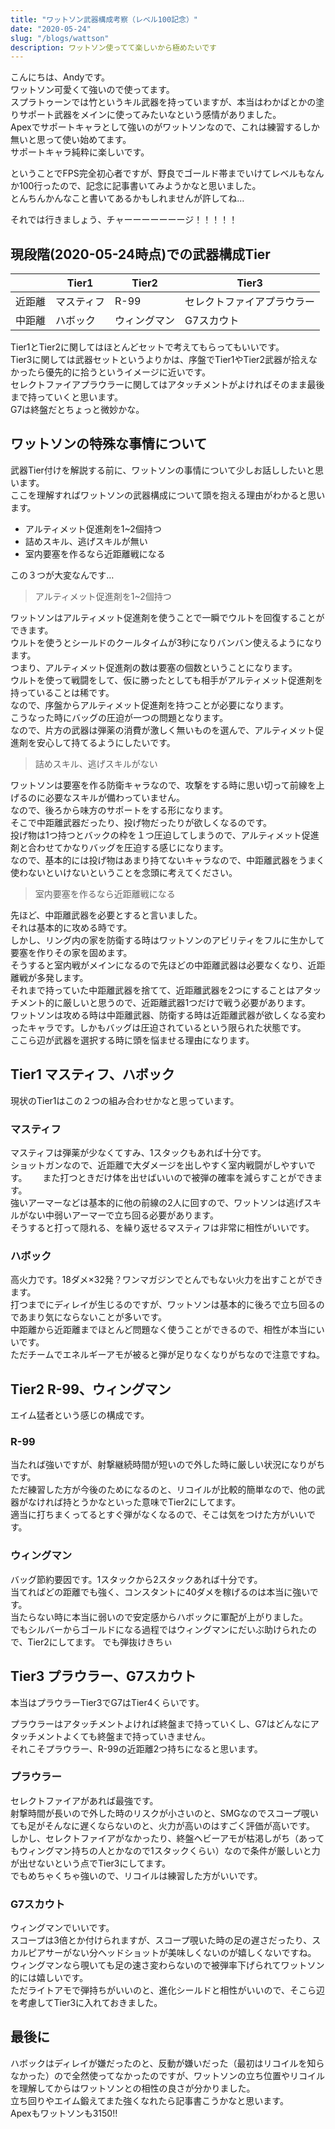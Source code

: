 ```yaml
---
title: "ワットソン武器構成考察（レベル100記念）"
date: "2020-05-24"
slug: "/blogs/wattson"
description: ワットソン使ってて楽しいから極めたいです
---
```


こんにちは、Andyです。  
ワットソン可愛くて強いので使ってます。  
スプラトゥーンでは竹というキル武器を持っていますが、本当はわかばとかの塗りサポート武器をメインに使ってみたいなという感情がありました。  
Apexでサポートキャラとして強いのがワットソンなので、これは練習するしか無いと思って使い始めてます。  
サポートキャラ純粋に楽しいです。  

ということでFPS完全初心者ですが、野良でゴールド帯までいけてレベルもなんか100行ったので、記念に記事書いてみようかなと思いました。  
とんちんかんなこと書いてあるかもしれませんが許してね…

それでは行きましょう、チャーーーーーーージ！！！！！

## 現段階(2020-05-24時点)での武器構成Tier

||Tier1|Tier2|Tier3|
|----|----|----|----|
|近距離|マスティフ|R-99|セレクトファイアプラウラー|
|中距離|ハボック|ウィングマン|G7スカウト|

Tier1とTier2に関してはほとんどセットで考えてもらってもいいです。  
Tier3に関しては武器セットというよりかは、序盤でTier1やTier2武器が拾えなかったら優先的に拾うというイメージに近いです。  
セレクトファイアプラウラーに関してはアタッチメントがよければそのまま最後まで持っていくと思います。  
G7は終盤だとちょっと微妙かな。  

## ワットソンの特殊な事情について

武器Tier付けを解説する前に、ワットソンの事情について少しお話ししたいと思います。  
ここを理解すればワットソンの武器構成について頭を抱える理由がわかると思います。  

- アルティメット促進剤を1~2個持つ
- 詰めスキル、逃げスキルが無い
- 室内要塞を作るなら近距離戦になる

この３つが大変なんです…

> アルティメット促進剤を1~2個持つ

ワットソンはアルティメット促進剤を使うことで一瞬でウルトを回復することができます。  
ウルトを使うとシールドのクールタイムが3秒になりバンバン使えるようになります。  
つまり、アルティメット促進剤の数は要塞の個数ということになります。  
ウルトを使って戦闘をして、仮に勝ったとしても相手がアルティメット促進剤を持っていることは稀です。  
なので、序盤からアルティメット促進剤を持つことが必要になります。  
こうなった時にバッグの圧迫が一つの問題となります。  
なので、片方の武器は弾薬の消費が激しく無いものを選んで、アルティメット促進剤を安心して持てるようにしたいです。  

> 詰めスキル、逃げスキルがない

ワットソンは要塞を作る防衛キャラなので、攻撃をする時に思い切って前線を上げるのに必要なスキルが備わっていません。  
なので、後ろから味方のサポートをする形になります。  
そこで中距離武器だったり、投げ物だったりが欲しくなるのです。  
投げ物は1つ持つとバックの枠を１つ圧迫してしまうので、アルティメット促進剤と合わせてかなりバッグを圧迫する感じになります。  
なので、基本的には投げ物はあまり持てないキャラなので、中距離武器をうまく使わないといけないということを念頭に考えてください。  

> 室内要塞を作るなら近距離戦になる

先ほど、中距離武器を必要とすると言いました。  
それは基本的に攻める時です。  
しかし、リング内の家を防衛する時はワットソンのアビリティをフルに生かして要塞を作りその家を固めます。  
そうすると室内戦がメインになるので先ほどの中距離武器は必要なくなり、近距離戦が多発します。  
それまで持っていた中距離武器を捨てて、近距離武器を2つにすることはアタッチメント的に厳しいと思うので、近距離武器1つだけで戦う必要があります。  
ワットソンは攻める時は中距離武器、防衛する時は近距離武器が欲しくなる変わったキャラです。しかもバッグは圧迫されているという限られた状態です。    
ここら辺が武器を選択する時に頭を悩ませる理由になります。  

## Tier1 マスティフ、ハボック

現状のTier1はこの２つの組み合わせかなと思っています。  

### マスティフ

マスティフは弾薬が少なくてすみ、1スタックもあれば十分です。  
ショットガンなので、近距離で大ダメージを出しやすく室内戦闘がしやすいです。　　
また打つときだけ体を出せばいいので被弾の確率を減らすことができます。  
強いアーマーなどは基本的に他の前線の2人に回すので、ワットソンは逃げスキルがない中弱いアーマーで立ち回る必要があります。  
そうすると打って隠れる、を繰り返せるマスティフは非常に相性がいいです。  

### ハボック

高火力です。18ダメ×32発？ワンマガジンでとんでもない火力を出すことができます。  
打つまでにディレイが生じるのですが、ワットソンは基本的に後ろで立ち回るのであまり気にならないことが多いです。  
中距離から近距離までほとんど問題なく使うことができるので、相性が本当にいいです。  
ただチームでエネルギーアモが被ると弾が足りなくなりがちなので注意ですね。  

## Tier2 R-99、ウィングマン

エイム猛者という感じの構成です。

### R-99

当たれば強いですが、射撃継続時間が短いので外した時に厳しい状況になりがちです。  
ただ練習した方が今後のためになるのと、リコイルが比較的簡単なので、他の武器がなければ持とうかなといった意味でTier2にしてます。  
適当に打ちまくってるとすぐ弾がなくなるので、そこは気をつけた方がいいです。  

### ウィングマン

バッグ節約要因です。1スタックから2スタックあれば十分です。  
当てればどの距離でも強く、コンスタントに40ダメを稼げるのは本当に強いです。  
当たらない時に本当に弱いので安定感からハボックに軍配が上がりました。  
でもシルバーからゴールドになる過程ではウィングマンにだいぶ助けられたので、Tier2にしてます。
でも弾抜けきちぃ


## Tier3 プラウラー、G7スカウト

本当はプラウラーTier3でG7はTier4くらいです。

プラウラーはアタッチメントよければ終盤まで持っていくし、G7はどんなにアタッチメントよくても終盤まで持っていきません。  
それこそプラウラー、R-99の近距離2つ持ちになると思います。

### プラウラー

セレクトファイアがあれば最強です。  
射撃時間が長いので外した時のリスクが小さいのと、SMGなのでスコープ覗いても足がそんなに遅くならないのと、火力が高いのはすごく評価が高いです。  
しかし、セレクトファイアがなかったり、終盤ヘビーアモが枯渇しがち（あってもウィングマン持ちの人とかなので1スタックくらい）なので条件が厳しいと力が出せないという点でTier3にしてます。  
でもめちゃくちゃ強いので、リコイルは練習した方がいいです。  


### G7スカウト

ウィングマンでいいです。  
スコープは3倍とか付けられますが、スコープ覗いた時の足の遅さだったり、スカルピアサーがない分ヘッドショットが美味しくないのが嬉しくないですね。  
ウィングマンなら覗いても足の速さ変わらないので被弾率下げられてワットソン的には嬉しいです。  
ただライトアモで弾持ちがいいのと、進化シールドと相性がいいので、そこら辺を考慮してTier3に入れておきました。

## 最後に

ハボックはディレイが嫌だったのと、反動が嫌いだった（最初はリコイルを知らなかった）ので全然使ってなかったのですが、ワットソンの立ち位置やリコイルを理解してからはワットソンとの相性の良さが分かりました。  
立ち回りやエイム鍛えてまた強くなれたら記事書こうかなと思います。  
Apexもワットソンも3150!!
